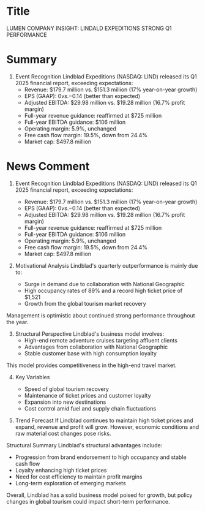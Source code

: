 # Title
LUMEN COMPANY INSIGHT: LINDALD EXPEDITIONS STRONG Q1 PERFORMANCE

# Summary
1. Event Recognition
Lindblad Expeditions (NASDAQ: LIND) released its Q1 2025 financial report, exceeding expectations:
   - Revenue: $179.7 million vs. $151.3 million (17% year-on-year growth)
   - EPS (GAAP): $0 vs. -$0.14 (better than expected)
   - Adjusted EBITDA: $29.98 million vs. $19.28 million (16.7% profit margin)
   - Full-year revenue guidance: reaffirmed at $725 million
   - Full-year EBITDA guidance: $106 million
   - Operating margin: 5.9%, unchanged
   - Free cash flow margin: 19.5%, down from 24.4%
   - Market cap: $497.8 million

# News Comment
1. Event Recognition
Lindblad Expeditions (NASDAQ: LIND) released its Q1 2025 financial report, exceeding expectations:
   - Revenue: $179.7 million vs. $151.3 million (17% year-on-year growth)
   - EPS (GAAP): $0 vs. -$0.14 (better than expected)
   - Adjusted EBITDA: $29.98 million vs. $19.28 million (16.7% profit margin)
   - Full-year revenue guidance: reaffirmed at $725 million
   - Full-year EBITDA guidance: $106 million
   - Operating margin: 5.9%, unchanged
   - Free cash flow margin: 19.5%, down from 24.4%
   - Market cap: $497.8 million

2. Motivational Analysis
Lindblad's quarterly outperformance is mainly due to:
   - Surge in demand due to collaboration with National Geographic
   - High occupancy rates of 89% and a record high ticket price of $1,521
   - Growth from the global tourism market recovery

Management is optimistic about continued strong performance throughout the year.

3. Structural Perspective
Lindblad's business model involves:
   - High-end remote adventure cruises targeting affluent clients
   - Advantages from collaboration with National Geographic
   - Stable customer base with high consumption loyalty

This model provides competitiveness in the high-end travel market.

4. Key Variables
   - Speed of global tourism recovery
   - Maintenance of ticket prices and customer loyalty
   - Expansion into new destinations
   - Cost control amid fuel and supply chain fluctuations

5. Trend Forecast
If Lindblad continues to maintain high ticket prices and expand, revenue and profit will grow. However, economic conditions and raw material cost changes pose risks.

Structural Summary
Lindblad's structural advantages include:
   - Progression from brand endorsement to high occupancy and stable cash flow
   - Loyalty enhancing high ticket prices
   - Need for cost efficiency to maintain profit margins
   - Long-term exploration of emerging markets

Overall, Lindblad has a solid business model poised for growth, but policy changes in global tourism could impact short-term performance.
